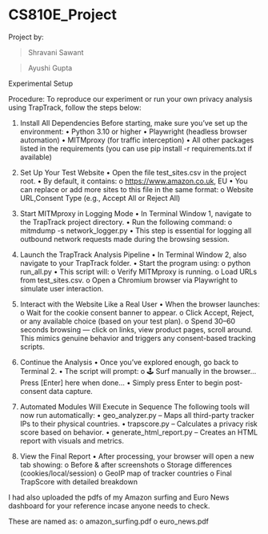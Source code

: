 # CS810E_Project

Project by:
> Shravani Sawant

> Ayushi Gupta

Experimental Setup

Procedure:
To reproduce our experiment or run your own privacy analysis using TrapTrack, follow the steps below:

1. Install All Dependencies
Before starting, make sure you’ve set up the environment:
•	Python 3.10 or higher
•	Playwright (headless browser automation)
•	MITMproxy (for traffic interception)
•	All other packages listed in the requirements (you can use pip install -r requirements.txt if available)

2. Set Up Your Test Website
•	Open the file test_sites.csv in the project root.
•	By default, it contains:
o	https://www.amazon.co.uk, EU
•	You can replace or add more sites to this file in the same format:
o	Website URL,Consent Type (e.g., Accept All or Reject All)

 3. Start MITMproxy in Logging Mode
•	In Terminal Window 1, navigate to the TrapTrack project directory.
•	Run the following command:
o	mitmdump -s network_logger.py
•	This step is essential for logging all outbound network requests made during the browsing session.

4. Launch the TrapTrack Analysis Pipeline
•	In Terminal Window 2, also navigate to your TrapTrack folder.
•	Start the program using:
o	python run_all.py
•	This script will:
o	Verify MITMproxy is running.
o	Load URLs from test_sites.csv.
o	Open a Chromium browser via Playwright to simulate user interaction.

5. Interact with the Website Like a Real User
•	When the browser launches:
o	Wait for the cookie consent banner to appear.
o	Click Accept, Reject, or any available choice (based on your test plan).
o	Spend 30–60 seconds browsing — click on links, view product pages, scroll around.
This mimics genuine behavior and triggers any consent-based tracking scripts.

6. Continue the Analysis
•	Once you’ve explored enough, go back to Terminal 2.
•	The script will prompt:
o	🕹️ Surf manually in the browser... Press [Enter] here when done...
•	Simply press Enter to begin post-consent data capture.

7. Automated Modules Will Execute in Sequence
The following tools will now run automatically:
•	geo_analyzer.py – Maps all third-party tracker IPs to their physical countries.
•	trapscore.py – Calculates a privacy risk score based on behavior.
•	generate_html_report.py – Creates an HTML report with visuals and metrics.

8. View the Final Report
•	After processing, your browser will open a new tab showing:
o	Before & after screenshots
o	Storage differences (cookies/local/session)
o	GeoIP map of tracker countries
o	Final TrapScore with detailed breakdown


I had also uploaded the pdfs of my Amazon surfing and Euro News dashboard for your reference incase anyone needs to check.

These are named as:
o amazon_surfing.pdf
o euro_news.pdf
